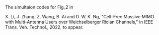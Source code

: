 The simultaion codes for Fig_2 in

X. Li, J. Zhang, Z. Wang, B. Ai and D. W. K. Ng, "Cell-Free Massive MIMO with Multi-Antenna Users over Weichselberger Rician Channels,"
 in IEEE Trans. Veh. Technol., 2022, to appear.